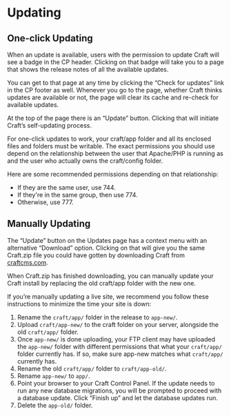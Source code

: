 # Updating

## One-click Updating

When an update is available, users with the permission to update Craft will see a badge in the CP header. Clicking on that badge will take you to a page that shows the release notes of all the available updates.

You can get to that page at any time by clicking the “Check for updates” link in the CP footer as well. Whenever you go to the page, whether Craft thinks updates are available or not, the page will clear its cache and re-check for available updates.

At the top of the page there is an “Update” button. Clicking that will initiate Craft’s self-updating process.

For one-click updates to work, your craft/app folder and all its enclosed files and folders must be writable. The exact permissions you should use depend on the relationship between the user that Apache/PHP is running as and the user who actually owns the craft/config folder.

Here are some recommended permissions depending on that relationship:

* If they are the same user, use 744.
* If they're in the same group, then use 774.
* Otherwise, use 777.


## Manually Updating

The “Update” button on the Updates page has a context menu with an alternative “Download” option. Clicking on that will give you the same Craft.zip file you could have gotten by downloading Craft from [craftcms.com](https://craftcms.com).

When Craft.zip has finished downloading, you can manually update your Craft install by replacing the old craft/app folder with the new one.

If you’re manually updating a live site, we recommend you follow these instructions to minimize the time your site is down:

1. Rename the `craft/app/` folder in the release to `app-new/`.
2. Upload `craft/app-new/` to the craft folder on your server, alongside the old `craft/app/` folder.
3. Once `app-new/` is done uploading, your FTP client may have uploaded the `app-new/` folder with different permissions that what your `craft/app/` folder currently has. If so, make sure app-new matches what `craft/app/` currently has.
4. Rename the old `craft/app/` folder to `craft/app-old/`.
5. Rename `app-new/` to `app/`.
6. Point your browser to your Craft Control Panel. If the update needs to run any new database migrations, you will be prompted to proceed with a database update. Click “Finish up” and let the database updates run.
7. Delete the `app-old/` folder.
